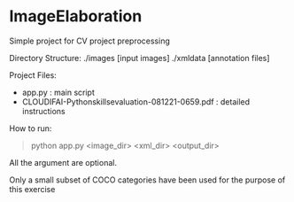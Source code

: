 # ImageElaboration
Simple project for CV project preprocessing

Directory Structure:
./images [input images]
./xmldata [annotation files]

Project Files:
- app.py : main script
- CLOUDIFAI-Pythonskillsevaluation-081221-0659.pdf : detailed instructions

How to run:

> python app.py <image_dir> <xml_dir> <output_dir>

All the argument are optional.

Only a small subset of COCO categories have been used for the purpose of this exercise

